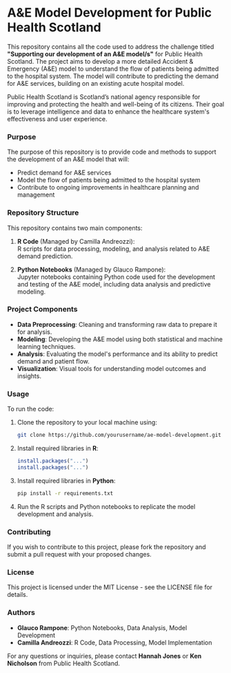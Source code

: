 # A&E Model Development for Public Health Scotland

This repository contains all the code used to address the challenge titled **"Supporting our development of an A&E model/s"** for Public Health Scotland. The project aims to develop a more detailed Accident & Emergency (A&E) model to understand the flow of patients being admitted to the hospital system. The model will contribute to predicting the demand for A&E services, building on an existing acute hospital model.

Public Health Scotland is Scotland’s national agency responsible for improving and protecting the health and well-being of its citizens. Their goal is to leverage intelligence and data to enhance the healthcare system's effectiveness and user experience.

### Purpose
The purpose of this repository is to provide code and methods to support the development of an A&E model that will:
- Predict demand for A&E services
- Model the flow of patients being admitted to the hospital system
- Contribute to ongoing improvements in healthcare planning and management

### Repository Structure
This repository contains two main components:
1. **R Code** (Managed by Camilla Andreozzi):  
   R scripts for data processing, modeling, and analysis related to A&E demand prediction.
   
2. **Python Notebooks** (Managed by Glauco Rampone):  
   Jupyter notebooks containing Python code used for the development and testing of the A&E model, including data analysis and predictive modeling.

### Project Components
- **Data Preprocessing**: Cleaning and transforming raw data to prepare it for analysis.
- **Modeling**: Developing the A&E model using both statistical and machine learning techniques.
- **Analysis**: Evaluating the model's performance and its ability to predict demand and patient flow.
- **Visualization**: Visual tools for understanding model outcomes and insights.

### Usage
To run the code:
1. Clone the repository to your local machine using:
   ```bash
   git clone https://github.com/yourusername/ae-model-development.git
   ```

2. Install required libraries in **R**:
    ```R
    install.packages("...")
    install.packages("...")
    ```

3. Install required libraries in **Python**:
    ```bash
    pip install -r requirements.txt
    ```

4. Run the R scripts and Python notebooks to replicate the model development and analysis.

### Contributing

If you wish to contribute to this project, please fork the repository and submit a pull request with your proposed changes.

### License

This project is licensed under the MIT License - see the LICENSE file for details.

### Authors

* **Glauco Rampone**: Python Notebooks, Data Analysis, Model Development
* **Camilla Andreozzi**: R Code, Data Processing, Model Implementation

For any questions or inquiries, please contact **Hannah Jones** or **Ken Nicholson** from Public Health Scotland.
